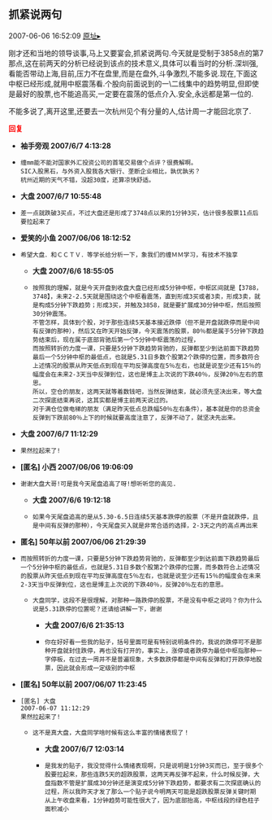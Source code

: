 ## 抓紧说两句
2007-06-06 16:52:09
[原址▸](http://www.fxgan.com/chan_time/2007_01_06/571.htm)


刚才还和当地的领导谈事,马上又要宴会,抓紧说两句.今天就是受制于3858点的第7那点,这在前两天的分析已经说到该点的技术意义,具体可以看当时的分析.深圳强,看能否带动上海,目前,压力不在盘里,而是在盘外,斗争激烈,不能多说.现在,下面这中枢已经形成,就用中枢震荡看.个股向前面说到的一\二线集中的趋势明显,但即使是最好的股票,也不能追高买,一定要在震荡的低点介入.安全,永远都是第一位的.

不能多说了,离开这里,还要去一次杭州见个有分量的人,估计周一才能回北京了.




**<font color='red'>回复</font>**


- **袖手旁观 2007/6/7 4:13:28**
- ```
  缠mm能不能对国家外汇投资公司的首笔交易做个点评？很费解啊。
  SIC入股黑石，与外资入股我各大银行、垄断企业相比，孰优孰劣？
  杭州近期的天气不错，没超30度，还算凉快舒适。
  ```
- **大盘 2007/6/7 10:55:48**
- ```
  差一点就跌破3买点，不过大盘还是形成了3748点以来的1分钟3买，估计很多股票11点后要拉起来了
  ```
- **爱笑的小鱼  2007/06/06 18:12:52**
- ```
  希望大盘．和ＣＣＴＶ．等学长给分析一下，象我们的缠ＭＭ学习，有技术不独享 
  ```
   - **大盘 2007/6/6 18:55:05**
   - ```
     按照我的理解，就是今天开盘到收盘大盘已经形成5分钟中枢，中枢区间就是【3788，3748】，未来2-2.5天就是围绕这个中枢看震荡，直到形成3买或者3卖，形成3卖，就是构成5分钟下跌趋势；形成3买，并触及3858，就是要扩展成30分钟中枢，然后按照30分钟震荡。
     不管怎样，具体到个股，对于那些连续5天基本接近跌停（但不是开盘就跌停而是中间有反弹的那种），然后又在昨天开始反弹，今天震荡的股票，80％都是属于5分钟下跌趋势结束后，现在属于底部背驰后第一个5分钟中枢震荡的过程，
     而按照转折的力度一课，只要是5分钟下跌趋势背驰的，反弹都至少到达前面下跌趋势最后一个5分钟中枢的最低点，也就是5.31日多数个股第2个跌停的位置，而多数符合上述情况的股票从昨天低点到现在平均反弹高度在5％左右，也就是说至少还有15％的幅度会在未来2-3天当中反弹到位，这也是博主上次说的下跌40％，反弹20％左右的意思。
     所以，空仓的朋友，这两天就等着数钱吧，当然反弹结束，就必须先坚决出来，等大盘二次探底结束再说，这其实都是博主前两天说过的。
     对于满仓位做电梯的朋友（满足昨天低点总跌幅50％左右条件），基本就是你的总资金反弹到下跌前80％上下的时候就要高度注意了，反弹不动了，就坚决先出来。
     ```
- **大盘 2007/6/7 11:12:29**
- ```
  果然拉起来了!
  ```
- **[匿名] 小西  2007/06/06 19:06:09**
- ```
  谢谢大盘大哥!可是我今天尾盘追高了呀!想听听您的高见. 
  ```
   - **大盘 2007/6/6 19:12:18**
   - ```
     如果今天尾盘追高的是从5.30-6.5日连续5天基本跌停的股票（不是开盘就跌停，且是中间有反弹的那种），今天尾盘买入就是非常合适的选择，2-3天之内的高点再出来
     ```
- **匿名] 50年以前  2007/06/06 21:29:39**
- ```
  而按照转折的力度一课，只要是5分钟下跌趋势背驰的，反弹都至少到达前面下跌趋势最后一个5分钟中枢的最低点，也就是5.31日多数个股第2个跌停的位置，而多数符合上述情况的股票从昨天低点到现在平均反弹高度在5％左右，也就是说至少还有15％的幅度会在未来2-3天当中反弹到位，这也是博主上次说的下跌40％，反弹20％左右的意思。
  ```
   - ```
     大盘同学，这段不是很理解，对那种一路跌停的股票，不是没有中枢之说吗？你为什么说是5.31跌停的位置呢？还请给讲解一下，谢谢 
     ```
      - **大盘 2007/6/6 21:35:13**
      - ```
        你在好好看一些我的贴子，括号里面可是有特别说明条件的，我说的跌停可不是那种开盘就封住跌停，再也没有打开的，事实上，涨停或者跌停为最低中枢指那种一字停板，在过去一周并不是普遍现象，大多数跌停都是中间有反弹和打开跌停地股票，因此就会形成一定级别的中枢
        ```
- **[匿名] 50年以前  2007/06/07 11:23:45**
- ```
  [匿名] 大盘 
  2007-06-07 11:12:29 
  果然拉起来了!
  ```
   - ```
     这不是真大盘，大盘同学啥时候有这么丰富的情绪表现了！ 
     ```
      - **大盘 2007/6/7 12:03:14**
      - ```
        是我发的贴子，我没觉得什么情绪表现啊，只是说明是1分钟3买而已，至于很多个股要拉起来，那些连跌5天的超跌股票，这两天再反弹不起来，什么时候反弹，大盘指数不管是扩展成30分钟还是演变成5分钟下跌趋势，都要求有二次探底确认的过程，所以我昨天才发了那么一个贴子说今明两天可能是超跌股票反弹关键时期
        从上午收盘来看，1分钟趋势可能性很大了，因为底部抬高，中枢线段的绿色柱子面积减小
        ```
